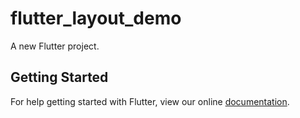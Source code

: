 # flutter_layout_demo

A new Flutter project.

## Getting Started

For help getting started with Flutter, view our online
[documentation](https://flutter.io/).
